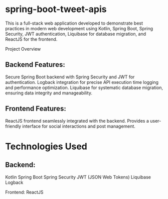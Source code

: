 # spring-boot-tweet-apis
This is a full-stack web application developed to demonstrate best practices in modern web development using Kotlin, Spring Boot, Spring Security, JWT authentication, Liquibase for database migration, and ReactJS for the frontend.

Project Overview
## Backend Features:

Secure Spring Boot backend with Spring Security and JWT for authentication.
Logback integration for precise API execution time logging and performance optimization.
Liquibase for systematic database migration, ensuring data integrity and manageability.

## Frontend Features:

ReactJS frontend seamlessly integrated with the backend.
Provides a user-friendly interface for social interactions and post management.

# Technologies Used

## Backend:

Kotlin
Spring Boot
Spring Security
JWT (JSON Web Tokens)
Liquibase
Logback

Frontend:
ReactJS
